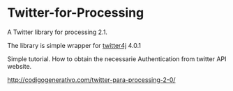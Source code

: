 Twitter-for-Processing
======================

A Twitter library for processing 2.1.

The library is simple wrapper for [twitter4j](http://twitter4j.org/) 4.0.1


Simple tutorial. How to obtain the necessarie Authentication from twitter API website.

http://codigogenerativo.com/twitter-para-processing-2-0/
